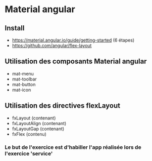 # Material angular

## Install

* https://material.angular.io/guide/getting-started (6 étapes)
* https://github.com/angular/flex-layout

## Utilisation des composants Material angular 

* mat-menu
* mat-toolbar
* mat-button
* mat-icon

## Utilisation des directives flexLayout

* fxLayout (contenant)
* fxLayoutAlign (contenant)
* fxLayoutGap (contenant)
* fxFlex (contenu)

### Le but de l'exercice est d'habiller l'app réalisée lors de l'exercice 'service'